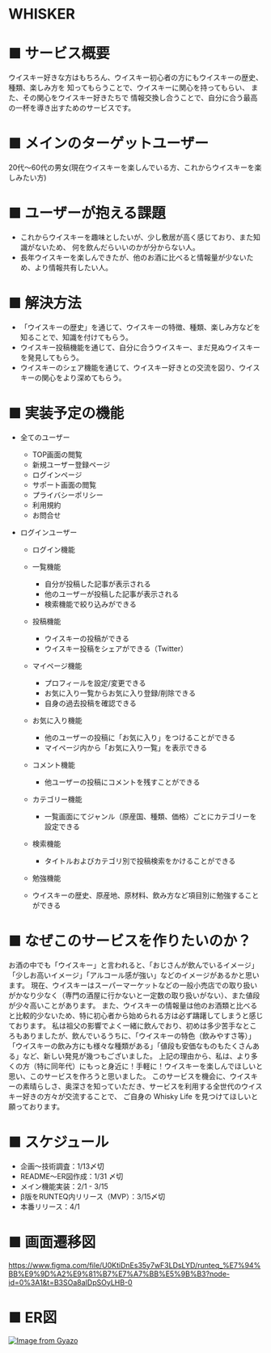 # WHISKER

# ■ サービス概要 
  ウイスキー好きな方はもちろん、ウイスキー初心者の方にもウイスキーの歴史、種類、楽しみ方を 知ってもらうことで、ウイスキーに関心を持ってもらい、
  また、その関心をウイスキー好きたちで 情報交換し合うことで、自分に合う最高の一杯を導き出すためのサービスです。

# ■ メインのターゲットユーザー 
  20代〜60代の男女(現在ウイスキーを楽しんでいる方、これからウイスキーを楽しみたい方)

# ■ ユーザーが抱える課題 
  - これからウイスキーを趣味としたいが、少し敷居が高く感じており、また知識がないため、 何を飲んだらいいのかが分からない人。 
  - 長年ウイスキーを楽しんできたが、他のお酒に比べると情報量が少ないため、より情報共有したい人。

# ■ 解決方法 
  - 「ウイスキーの歴史」を通じて、ウイスキーの特徴、種類、楽しみ方などを知ることで、知識を付けてもらう。
  - ウイスキー投稿機能を通じて、自分に合うウイスキー、まだ見ぬウイスキーを発見してもらう。
  - ウイスキーのシェア機能を通じて、ウイスキー好きとの交流を図り、ウイスキーの関心をより深めてもらう。

# ■ 実装予定の機能
  - 全てのユーザー
    - TOP画面の閲覧 
    - 新規ユーザー登録ページ 
    - ログインページ 
    - サポート画面の閲覧 
    - プライバシーポリシー 
    - 利用規約 
    - お問合せ

  - ログインユーザー
	 - ログイン機能

	 - 一覧機能
		- 自分が投稿した記事が表示される
		- 他のユーザーが投稿した記事が表示される
		- 検索機能で絞り込みができる

	 - 投稿機能
		- ウイスキーの投稿ができる
		- ウイスキー投稿をシェアができる（Twitter）

	 - マイページ機能
		- プロフィールを設定/変更できる
		- お気に入り一覧からお気に入り登録/削除できる
		- 自身の過去投稿を確認できる

	 - お気に入り機能
		- 他のユーザーの投稿に「お気に入り」をつけることができる
		- マイページ内から「お気に入り一覧」を表示できる

	 - コメント機能
		- 他ユーザーの投稿にコメントを残すことができる

	 - カテゴリー機能
		- 一覧画面にてジャンル（原産国、種類、価格）ごとにカテゴリーを設定できる

	 - 検索機能
		- タイトルおよびカテゴリ別で投稿検索をかけることができる
		
	 - 勉強機能
	  - ウイスキーの歴史、原産地、原材料、飲み方など項目別に勉強することができる
    
# ■ なぜこのサービスを作りたいのか？ 
  お酒の中でも「ウイスキー」と言われると、「おじさんが飲んでいるイメージ」「少しお高いイメージ」「アルコール感が強い」などのイメージがあるかと思います。 現在、ウイスキーはスーパーマーケットなどの一般小売店での取り扱いがかなり少なく（専門の酒屋に行かないと一定数の取り扱いがない）、また値段が少々高いことがあります。 また、ウイスキーの情報量は他のお酒類と比べると比較的少ないため、特に初心者から始められる方は必ず躊躇してしまうと感じております。 私は祖父の影響でよく一緒に飲んでおり、初めは多少苦手なところもありましたが、飲んでいるうちに、「ウイスキーの特色（飲みやすさ等）」「ウイスキーの飲み方にも様々な種類がある」「値段も安価なものもたくさんある」など、新しい発見が幾つもございました。 上記の理由から、私は、より多くの方（特に同年代）にもっと身近に！手軽に！ウイスキーを楽しんでほしいと思い、このサービスを作ろうと思いました。 このサービスを機会に、ウイスキーの素晴らしさ、奥深さを知っていただき、サービスを利用する全世代のウイスキー好きの方々が交流することで、 ご自身の Whisky Life を見つけてほしいと願っております。

# ■ スケジュール
  - 企画〜技術調査：1/13〆切 　
  - README〜ER図作成：1/31 〆切 　
  - メイン機能実装：2/1 - 3/15 　
  - β版をRUNTEQ内リリース（MVP）：3/15〆切 　
  - 本番リリース：4/1

# ■ 画面遷移図
  https://www.figma.com/file/U0KtiDnEs35y7wF3LDsLYD/runteq_%E7%94%BB%E9%9D%A2%E9%81%B7%E7%A7%BB%E5%9B%B3?node-id=0%3A1&t=B3SOa8aIDpSOyLHB-0

# ■ ER図
  [![Image from Gyazo](https://i.gyazo.com/f5a9296750743d6d46234c6acfb143fa.png)](https://gyazo.com/f5a9296750743d6d46234c6acfb143fa)